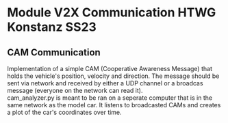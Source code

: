 # Module V2X Communication HTWG Konstanz SS23
## CAM Communication
Implementation of a simple CAM (Cooperative Awareness Message) that holds the vehicle's position, velocity and direction. The message should be sent via network and received by either a UDP channel or a broadcas message (everyone on the network can read it).<br/>cam_analyzer.py is meant to be ran on a seperate computer that is in the same network as the model car. It listens to broadcasted CAMs and creates a plot of the car's coordinates over time.